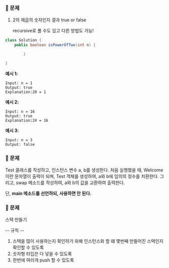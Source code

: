 ### :page_facing_up: 문제

1. 2의 제곱의 숫자인지 결과 true or false
    
    recursive로 풀 수도 있고 다른 방법도 가능!
    

```java
class Solution {
    public boolean isPowerOfTwo(int n) {

        }

}
```

**예시 1:**

```
Input: n = 1
Output: true
Explanation:20 = 1

```

**예시 2:**

```
Input: n = 16
Output: true
Explanation:24 = 16

```

**예시 3:**

```
Input: n = 3
Output: false

```


### :page_facing_up: 문제

Test 클래스를 작성하고,
인스턴스 변수 a, b를 생성한다.
처음 실행했을 때, Welcome 이란 문자열이 출력이 되며,
Test 객체를 생성하여, a와 b에 임의의 정수를 치환한다.
그리고, swap 메소드를 작성하여, a와 b의 값을 교환하여 출력한다.

단, **main 메소드를 선언하되, 사용하면 안 된다.**




### :page_facing_up: 문제

스택 만들기

-- 규칙 --

1. 스택을 많이 사용하는지 확인하기 위해 인스턴스화 할 떄 몇번째 만들어진 스택인지 확인할 수 있도록
2. 숫자형 타입은 다 넣을 수 있도록
3. 한번에 여러개 push 할 수 있도록